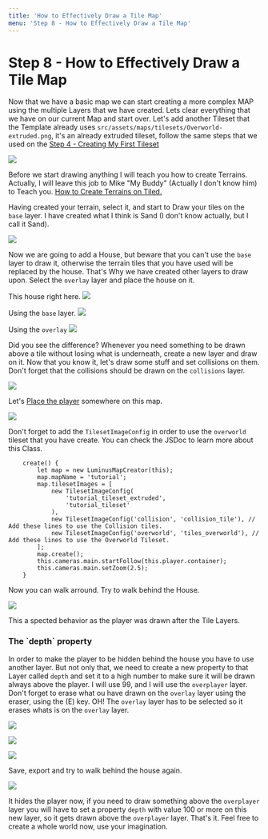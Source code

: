 ```yaml
---
title: 'How to Effectively Draw a Tile Map'
menu: 'Step 8 - How to Effectively Draw a Tile Map'
---
```


<h1 class="text-center">Step 8 - How to Effectively Draw a Tile Map</h1>

Now that we have a basic map we can start creating a more complex MAP using the multiple Layers that we have created. Lets clear everything that we have on our current Map and start over. Let's add another Tileset that the Template already uses `src/assets/maps/tilesets/Overworld-extruded.png`, it's an already extruded tileset, follow the same steps that we used on the [Step 4 - Creating My First Tileset](../creating-my-first-tileset)

[![](https://i.ibb.co/xYHy2YR/Screen-Shot-2021-04-09-at-15-53-51.png?classes=center)](https://i.ibb.co/xYHy2YR/Screen-Shot-2021-04-09-at-15-53-51.png?target=_blank)

Before we start drawing anything I will teach you how to create Terrains. Actually, I will leave this job to Mike "My Buddy" (Actually I don't know him) to Teach you. [How to Create Terrains on Tiled.](https://www.youtube.com/watch?v=SIYNuXdDClU&ab_channel=Gamefromscratch?target=_blank)

Having created your terrain, select it, and start to Draw your tiles on the `base` layer. I have created what I think is Sand (I don't know actually, but I call it Sand). 

[![](https://i.ibb.co/x86gxzL/Screen-Shot-2021-04-11-at-12-50-00.png?classes=center)](https://i.ibb.co/x86gxzL/Screen-Shot-2021-04-11-at-12-50-00.png?target=_blank)

Now we are going to add a House, but beware that you can't use the `base` layer to draw it, otherwise the terrain tiles that you have used will be replaced by the house. That's Why we have created other layers to draw upon. Select the `overlay` layer and place the house on it.

This house right here.
[![](https://i.ibb.co/Mp47tL5/Screen-Shot-2021-04-11-at-12-48-50.png?classes=center)](https://i.ibb.co/Mp47tL5/Screen-Shot-2021-04-11-at-12-48-50.png?target=_blank)


Using the `base` layer.
[![](https://i.ibb.co/KWYYtnJ/Screen-Shot-2021-04-11-at-12-54-54.png?classes=center)](https://i.ibb.co/KWYYtnJ/Screen-Shot-2021-04-11-at-12-54-54.png?target=_blank)

Using the `overlay`
[![](https://i.ibb.co/xCCQ6Zq/Screen-Shot-2021-04-11-at-15-16-07.png?classes=center)](https://i.ibb.co/xCCQ6Zq/Screen-Shot-2021-04-11-at-15-16-07.png?target=_blank)

Did you see the difference? Whenever you need something to be drawn above a tile without losing what is underneath, create a new layer and draw on it. Now that you know it, let's draw some stuff and set collisions on them. Don't forget that the collisions should be drawn on the `collisions` layer.

[![](https://i.ibb.co/8XdHqVJ/Screen-Shot-2021-04-11-at-15-20-45.png?classes=center)](https://i.ibb.co/8XdHqVJ/Screen-Shot-2021-04-11-at-15-20-45.png?target=_blank)

Let's [Place the player](../adding-the-player) somewhere on this map.

[![](https://i.ibb.co/xDr9VFp/Screen-Shot-2021-04-11-at-15-28-22.png?classes=center)](https://i.ibb.co/xDr9VFp/Screen-Shot-2021-04-11-at-15-28-22.png?target=_blank)

Don't forget to add the `TilesetImageConfig` in order to use the `overworld` tileset that you have create. You can check the JSDoc to learn more about this Class.

```
	create() {
        let map = new LuminusMapCreator(this);
        map.mapName = 'tutorial';
        map.tilesetImages = [
            new TilesetImageConfig(
                'tutorial_tileset_extruded',
                'tutorial_tileset'
            ),
            new TilesetImageConfig('collision', 'collision_tile'), // Add these lines to use the Collision tiles.
            new TilesetImageConfig('overworld', 'tiles_overworld'), // Add these lines to use the Overworld Tileset.
        ];
        map.create();
        this.cameras.main.startFollow(this.player.container);
        this.cameras.main.setZoom(2.5);
    }
```

Now you can walk arround. Try to walk behind the House.

[![](https://i.ibb.co/RCbHX7n/Screen-Shot-2021-04-11-at-15-37-55.png?classes=center)](https://i.ibb.co/RCbHX7n/Screen-Shot-2021-04-11-at-15-37-55.png?target=_blank)

This a spected behavior as the player was drawn after the Tile Layers.

<h3 id="depth">The `depth` property</h3>

In order to make the player to be hidden behind the house you have to use another layer. But not only that, we need to create a new property to that Layer called `depth` and set it to a high number to make sure it will be drawn always above the player. I will use 99, and I will use the `overplayer` layer. Don't forget to erase what ou have drawn on the `overlay` layer using the eraser, using the (E) key. OH! The `overlay` layer has to be selected so it erases whats is on the `overlay` layer.

[![](https://i.ibb.co/grsCVYr/Screen-Shot-2021-04-11-at-15-44-12.png?classes=center)](https://i.ibb.co/grsCVYr/Screen-Shot-2021-04-11-at-15-44-12.png?target=_blank)

[![](https://i.ibb.co/GkMkBzB/Screen-Shot-2021-04-11-at-15-41-19.png?classes=center)](https://i.ibb.co/GkMkBzB/Screen-Shot-2021-04-11-at-15-41-19.png?target=_blank)

[![](https://i.ibb.co/7jJvjVK/Screen-Shot-2021-04-11-at-15-48-10.png?classes=center)](https://i.ibb.co/7jJvjVK/Screen-Shot-2021-04-11-at-15-48-10.png?target=_blank)

Save, export and try to walk behind the house again.

[![](https://i.ibb.co/f9KDcdB/Screen-Shot-2021-04-11-at-15-50-12.png?classes=center)](https://i.ibb.co/f9KDcdB/Screen-Shot-2021-04-11-at-15-50-12.png?target=_blank)

It hides the player now, if you need to draw something above the `overplayer` layer you will have to set a property `depth` with value 100 or more on this new layer, so it gets drawn above the `overplayer` layer. That's it. Feel free to create a whole world now, use your imagination.
